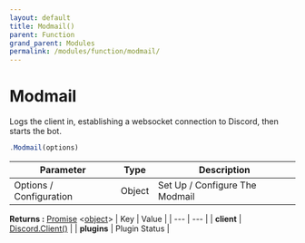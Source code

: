 ```yaml
---
layout: default
title: Modmail()
parent: Function
grand_parent: Modules
permalink: /modules/function/modmail/
---
```


# Modmail
Logs the client in, establishing a websocket connection to Discord, then starts the bot.

```js
.Modmail(options)
```

| **Parameter** | **Type** | **Description** |
| ------------- | -------- | --------------- |
|  Options / Configuration     | Object   | Set Up / Configure The Modmail |

**Returns :** [Promise](https://developer.mozilla.org/en-US/docs/Web/JavaScript/Reference/Global_Objects/Promise) <[object](https://developer.mozilla.org/en-US/docs/Web/JavaScript/Reference/Global_Objects/object)>
| Key | Value |
| --- | --- |
| **client** | [Discord.Client()](https://discord.js.org/#/docs/main/stable/class/Client) |
| **plugins** | Plugin Status |





